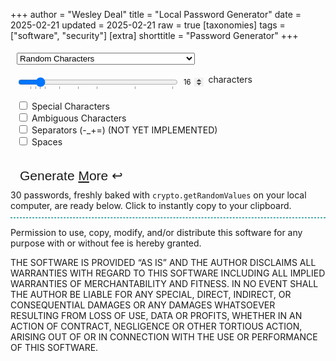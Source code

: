 +++
author = "Wesley Deal"
title = "Local Password Generator"
date = 2025-02-21
updated = 2025-02-21
raw = true
[taxonomies]
tags = ["software", "security"]
[extra]
shorttitle = "Password Generator"
+++

<style type="text/css">
#length_val{
	width: 3.25em;
	background: transparent;
	border: none;
	border-bottom: 1px solid var(--color-fg);
	border-radius: 0;
	font: inherit;
	font-size: .8em;
}
input[type=number]::-webkit-inner-spin-button {
    opacity: 1
}
form {
	display: flex;
	gap: 5px;
	flex-direction: column;
}
form div{
	padding: 5px 10px;
}
form div.length-container{
	display: flex;
	gap: 5px;
}
#length{
	width: 256px;
}
#result{
	font-family: "Red Hat Mono",Consolas,monospace;
	font-size: 1.5em;
	border: 1px dashed #52abab;
	margin: 10px 0;
	overflow-x: auto;
	max-width: 100%;
}
#result.smaller{
	font-size: 1em;
}
#result ul{
	display: flex;
	flex-wrap: wrap;
	gap: 10px 20px;
	justify-content: space-evenly;
	padding: 0;
}
#result li{
	display: flex;
	width: auto;
}
#result li.copied{
	color: #5cc;
	font-style: italic;
}
.content{
	display: flex;
	max-width: 100%;
	align-items: center;
	flex-direction: column;
	gap: 20px 0;
}
.content > *:not(div#result) {
	width: calc(min(780px,100%));
	padding: 0 10px;
}
button#generate {
	font-size: 1.5em;
	color: var(--color-link);
	border: 2px solid var(--color-link);
	border-radius: 3px;
	background: var(--color-bg);
	padding: 5px 15px 10px;
	transition: border 250ms ease-in-out, color 250ms ease-in-out, background 250ms ease-in-out;
}
button#generate:hover {
	background: var(--color-hover);
	color: var(--color-bg);
	border: 2px solid var(--color-hover);
}
#settings{
	display: flex;
	flex-direction: row;
	align-items: end;
	justify-content: space-between;
	flex-wrap: wrap;
	gap: 10px;
}
</style>
<div id="settings">
	<form>
		<div>
			<select id="mode">
				<option value="char">Random Characters</option>
				<option value="words">Random Words (NOT YET IMPLEMENTED)</option>
			</select>
		</div>
		<div class="length-container">
			<input type="range" id="length" min="1" max="128" value="16" list="len-markers">
			<input type="number" id="length_val" value="16" onmousewheel="document.getElementById('length').value=this.value; pwgen()"></input>
   			<label for="length"> characters</label>
			<datalist id="len-markers">
				<option value="8"></option>
				<option value="12"></option>
				<option value="16"></option>
				<option value="20"></option>
				<option value="32"></option>
				<option value="48"></option>
				<option value="64"></option>
				<option value="96"></option>
				<option value="128"></option>
			</datalist>
		</div>
		<div>
			<input type="checkbox" id="specials" value="specials" onchange="pwgen()">
			<label for="specials"> Special Characters</label><br>
			<input type="checkbox" id="ambiguous" value="ambiguous" onchange="pwgen()">
			<label for="ambiguous"> Ambiguous Characters</label><br>
			<input type="checkbox" id="separators" value="separators">
			<label for="separators"> Separators (-_+=)  (NOT YET IMPLEMENTED)</label><br>
			<input type="checkbox" id="spaces" value="spaces">
			<label for="spaces"> Spaces</label><br>
		</div>
	</form>
	<div id="genbutton-wrapper">
		<button type="button" id="generate">Generate <u>M</u>ore ↩</button>
	</div>
</div>

</form>

<div id="explanation">30 passwords, freshly baked with <code>crypto.getRandomValues</code> on your local computer, are ready below. Click to instantly copy to your clipboard.</div>

<div id="result"></div>

<div id="license"><p>Permission to use, copy, modify, and/or distribute this software for
any purpose with or without fee is hereby granted.
<p>THE SOFTWARE IS PROVIDED “AS IS” AND THE AUTHOR DISCLAIMS ALL
WARRANTIES WITH REGARD TO THIS SOFTWARE INCLUDING ALL IMPLIED WARRANTIES
OF MERCHANTABILITY AND FITNESS. IN NO EVENT SHALL THE AUTHOR BE LIABLE
FOR ANY SPECIAL, DIRECT, INDIRECT, OR CONSEQUENTIAL DAMAGES OR ANY
DAMAGES WHATSOEVER RESULTING FROM LOSS OF USE, DATA OR PROFITS, WHETHER IN
AN ACTION OF CONTRACT, NEGLIGENCE OR OTHER TORTIOUS ACTION, ARISING OUT
OF OR IN CONNECTION WITH THE USE OR PERFORMANCE OF THIS SOFTWARE.</div>

<script>

const maxUInt32 = (function(){
	var toUnderflow = new Uint32Array(1);
	toUnderflow[0] -= 1;
	return toUnderflow[0];
})();
const ambiguousAlphaNumeric = "ABCDEFGHIJKLMNOPQRSTUVWXYZabcdefghijklmnopqrstuvwxyz0123456789";
const unambiguousAlphaNumeric = "ABCDEFGHJKLMNPQRSTUVWXYZabcdefghijkmnpqrstuvwxyz23456789";
const symbols = '`~!@#$%^&*()_+-=[]{}\|;:\'",<.>/?';
const separators = "-_+=";
	
var genButton = document.getElementById("generate");
var genButtonHeld = false;
genButton.addEventListener('pointerdown', (event) => { genButtonHeld = true; })
genButton.addEventListener('pointerup', (event) => { genButtonHeld = false; })
genButton.addEventListener('pointerleave', (event) => { genButtonHeld = false; })
genButton.addEventListener('pointercancel', (event) => { genButtonHeld = false; })
document.body.addEventListener('keydown', (event) => { if(event.code == "Enter" || event.code == "KeyM") genButtonHeld = true; })
document.body.addEventListener('keyup', (event) => { if(event.code == "Enter" || event.code == "KeyM") genButtonHeld = false; })

var results = document.getElementById("result");
var length = document.getElementById("length");
var length_val = document.getElementById("length_val");
function onChangeLength(event) {
	if (event.target.value > 16) {
		results.classList.add("smaller");
	} else {
		results.classList.remove("smaller");
	}
	if event.target == document.getElementById('length'){
		document.getElementById('length_val').value=event.target.value;
	} else {
		document.getElementById('length').value=event.target.value;
	}
	pwgen();
}
length.addEventListener('change', onChangeLength);
length_val.addEventListener('change', onChangeLength);
length.addEventListener('drag', onChangeLength);
function secureRand(min, max) {
	var [randInt] = crypto.getRandomValues(new Uint32Array(1));
	var scale = max-min;
	var result = min;
	return Math.round(min + (scale*(randInt/maxUInt32)));
}
function pwgen() {
	var result = "";
	var modeElement = document.getElementById("mode");
	var mode = modeElement.options[modeElement.selectedIndex].value;
	var pwlen = parseInt(document.getElementById("length").value);
	var specials = document.getElementById("specials").checked;
	var ambiguous = document.getElementById("ambiguous").checked;
	var spaces = document.getElementById("spaces").checked;

	var charSet = ambiguous ? ambiguousAlphaNumeric : unambiguousAlphaNumeric;
	if(specials) {charSet += symbols;}
	if(spaces) {charSet += " ";}
	
	var resultInnerHTML = "<ul>";
	for (i=0; i<30; i++) {
		resultInnerHTML += "<li>" + Array.from({length: pwlen}, () => charSet[secureRand(0,charSet.length - 1)]).join("").replaceAll(">","&gt;").replaceAll("<","&lt;").replaceAll("\n","\\n");
	}
	resultInnerHTML += "</ul>"
	document.getElementById("result").innerHTML = resultInnerHTML;
	for (el of document.querySelectorAll("#result li")){
		el.addEventListener('click', function(e) {
			window.getSelection().removeAllRanges();
			r = document.createRange();
			r.selectNodeContents(e.target.closest('li'));
			window.getSelection().addRange(r);
			document.execCommand('copy');
			e.target.closest('li').classList.add('copied');
		});
	}
}
function monitorGenButton() {
	if (genButtonHeld) pwgen();
	window.requestAnimationFrame(monitorGenButton);
}
monitorGenButton();
pwgen();

</script>
